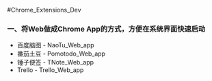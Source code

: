 #Chrome_Extensions_Dev

### 一、将Web做成Chrome App的方式，方便在系统界面快速启动

* 百度脑图  -  NaoTu_Web_app
* 番茄土豆 - Pomotodo_Web_app
* 锤子便签 - TNote_Web_app
* Trello - Trello_Web_app
